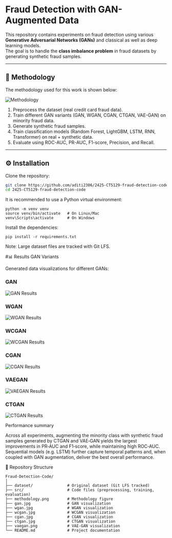 # Fraud Detection with GAN-Augmented Data

This repository contains experiments on fraud detection using various **Generative Adversarial Networks (GANs)** and classical as well as deep learning models.  
The goal is to handle the **class imbalance problem** in fraud datasets by generating synthetic fraud samples.

---

## 📌 Methodology

The methodology used for this work is shown below:

![Methodology](methodology.png)

1. Preprocess the dataset (real credit card fraud data).  
2. Train different GAN variants (GAN, WGAN, CGAN, CTGAN, VAE-GAN) on minority fraud data.  
3. Generate synthetic fraud samples.  
4. Train classification models (Random Forest, LightGBM, LSTM, RNN, Transformer) on real + synthetic data.  
5. Evaluate using ROC-AUC, PR-AUC, F1-score, Precision, and Recall.

---

## ⚙️ Installation

Clone the repository:

```bash
git clone https://github.com/aditi2306/2425-CT5129-fraud-detection-code.git
cd 2425-CT5129-fraud-detection-code
```

It is recommended to use a Python virtual environment:
```
python -m venv venv
source venv/bin/activate   # On Linux/Mac
venv\Scripts\activate      # On Windows
```
Install the dependencies:
```
pip install -r requirements.txt
```
Note: Large dataset files are tracked with Git LFS.


#📊 Results
GAN Variants

Generated data visualizations for different GANs:

### GAN
![GAN Results](/gan.jpg)

### WGAN
![WGAN Results](/wgan.jpg)


### WCGAN
![WCGAN Results](/wcgan.jpg)

### CGAN
![CGAN Results](/cgan.jpg)


### VAEGAN
![VAEGAN Results](/vaegan.png)

### CTGAN
![CTGAN Results](/ctgan.jpg)

Performance summary

Across all experiments, augmenting the minority class with synthetic fraud samples generated by CTGAN and VAE‑GAN yields the largest improvements in PR‑AUC and F1‑score, while maintaining high ROC‑AUC. Sequential models (e.g. LSTM) further capture temporal patterns and, when coupled with GAN augmentation, deliver the best overall performance.

📂 Repository Structure
```
Fraud-Detection-Code/
│
├── dataset/               # Original dataset (Git LFS tracked)
├── src/                   # Code files (preprocessing, training, evaluation)
├── methodology.png        # Methodology figure
├── gan.jpg                # GAN visualization
├── wgan.jpg               # WGAN visualization
├── wcgan.jpg              # WCGAN visualization
├── cgan.jpg               # CGAN visualization
├── ctgan.jpg              # CTGAN visualization
├── vaegan.png             # VAE-GAN visualization
└── README.md              # Project documentation
```
